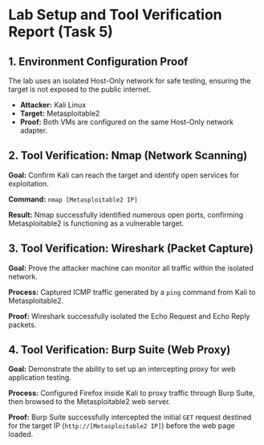 # Lab Setup and Tool Verification Report (Task 5)

## 1. Environment Configuration Proof

The lab uses an isolated Host-Only network for safe testing, ensuring the target is not exposed to the public internet.

* **Attacker:** Kali Linux
* **Target:** Metasploitable2
* **Proof:** Both VMs are configured on the same Host-Only network adapter.

## 2. Tool Verification: Nmap (Network Scanning)

**Goal:** Confirm Kali can reach the target and identify open services for exploitation.

**Command:** `nmap [Metasploitable2 IP]`

**Result:** Nmap successfully identified numerous open ports, confirming Metasploitable2 is functioning as a vulnerable target.

## 3. Tool Verification: Wireshark (Packet Capture)

**Goal:** Prove the attacker machine can monitor all traffic within the isolated network.

**Process:** Captured ICMP traffic generated by a `ping` command from Kali to Metasploitable2.

**Proof:** Wireshark successfully isolated the Echo Request and Echo Reply packets.

## 4. Tool Verification: Burp Suite (Web Proxy)

**Goal:** Demonstrate the ability to set up an intercepting proxy for web application testing.

**Process:** Configured Firefox inside Kali to proxy traffic through Burp Suite, then browsed to the Metasploitable2 web server.

**Proof:** Burp Suite successfully intercepted the initial `GET` request destined for the target IP (`http://[Metasploitable2 IP]`) before the web page loaded.

